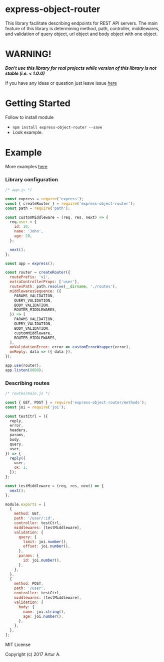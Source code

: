 # express-object-router
This library facilitate describing endpoints for REST API servers. The main feature of this library is determining method, path, controller, middlewares, and validation of query object, url object and body object with one object.

# WARNING! 
___Don't use this library for real projects while version of this library is not stable (i.e. < 1.0.0)___

If you have any ideas or question just leave issue [here](https://github.com/ArturAralin/express-object-router/issues/new)

# Getting Started
Follow to install module

* `npm install express-object-router --save`
* Look example.

# Example
More examples [here](examples)
### Library configuration
```javascript
/* app.js */

const express = require('express');
const { createRouter } = require('express-object-router');
const path = require('path');

const customMiddleware = (req, res, next) => {
  req.user = {
    id: 10,
    name: 'John',
    age: 20,
  };

  next();
};

const app = express();

const router = createRouter({
  routePrefix: 'v1',
  extraControllerProps: ['user'],
  routesPath: path.resolve(__dirname, './routes'),
  middlewaresSequence: ({
    PARAMS_VALIDATION,
    QUERY_VALIDATION,
    BODY_VALIDATION,
    ROUTER_MIDDLEWARES,
  }) => [
    PARAMS_VALIDATION,
    QUERY_VALIDATION,
    BODY_VALIDATION,
    customMiddleware,
    ROUTER_MIDDLEWARES,
  ],
  onValidationError: error => customErrorWrapper(error),
  onReply: data => ({ data }),
});

app.use(router);
app.listen(8080);
```

### Describing routes
```javascript
/* routes/main.js */

const { GET, POST } = require('express-object-router/methods');
const joi = require('joi');

const testCtrl = ({
  reply,
  error,
  headers,
  params,
  body,
  query,
  user,
}) => {
  reply({
    user,
    ok: 1,
  });
};

const testMiddleware = (req, res, next) => {
  next();
};

module.exports = [
  {
    method: GET,
    path: '/user/:id',
    controller: testCtrl,
    middlewares: [testMiddleware],
    validation: {
      query: {
        limit: joi.number(),
        offset: joi.number(),
      },
      params: {
        id: joi.number(),
      },
    },
  },
  {
    method: POST,
    path: '/user',
    controller: testCtrl,
    middlewares: [testMiddleware],
    validation: {
      body: {
        name: joi.string(),
        age: joi.number(),
      },
    },
  },
];
```

MIT License

Copyright (c) 2017 Artur A.
